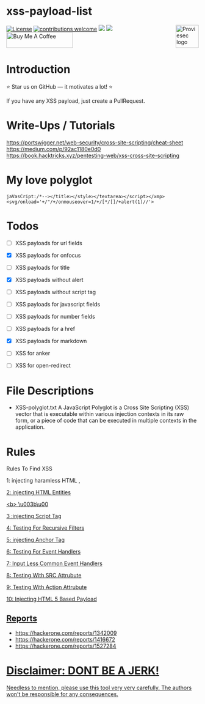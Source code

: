 # xss-payload-list
[![License](https://img.shields.io/badge/license-MIT-_red.svg)](https://opensource.org/licenses/MIT)
[![contributions welcome](https://img.shields.io/badge/contributions-welcome-brightgreen.svg?style=flat)](https://github.com/Proviesec/xss-payload-list/issues)
<img src="https://img.shields.io/github/stars/Proviesec/xss-payload-list?style=social"> <img src="https://img.shields.io/github/forks/Proviesec/xss-payload-list?style=social">
<a href="https://proviesec.org/">
    <img src="https://avatars.githubusercontent.com/u/92156402?s=400&u=7fe0dbb9085a37818ee8c2b061432a9a69cbff42&v=4" alt="Proviesec logo" title="Proviesec" align="right" height="60" />
</a>
<a href="https://www.buymeacoffee.com/proviesec" target="_blank"><img src="https://cdn.buymeacoffee.com/buttons/default-orange.png" alt="Buy Me A Coffee" height="41" width="174"></a>

# Introduction 

:star: Star us on GitHub — it motivates a lot! :star:

If you have any XSS payload, just create a PullRequest. 

# Write-Ups / Tutorials
https://portswigger.net/web-security/cross-site-scripting/cheat-sheet
https://medium.com/p/92ac1180e0d0
https://book.hacktricks.xyz/pentesting-web/xss-cross-site-scripting

# My love polyglot
```
jaVasCript:/*--></title></style></textarea></script></xmp><svg/onload='+/"/+/onmouseover=1/+/[*/[]/+alert(1)//'>
```

# Todos 

- [ ] XSS payloads for url fields
- [x] XSS payloads for onfocus
- [ ] XSS payloads for title
- [x] XSS payloads without alert
- [ ] XSS payloads without script tag
- [ ] XSS payloads for javascript fields
- [ ] XSS payloads for number fields
- [ ] XSS payloads for a href
- [x] XSS payloads for markdown 
- [ ] XSS for anker 
- [ ] XSS for open-redirect


# File Descriptions


- XSS-polyglot.txt
A JavaScript Polyglot is a Cross Site Scripting (XSS) vector that is executable within various injection contexts in its raw form, or a piece of code that can be executed in multiple contexts in the application.

# Rules

Rules To Find XSS

1: injecting haramless HTML
<a>,<u>

2: injecting HTML Entities

&lt;b&gt;
\u003b\u00

3 :injecting Script Tag
    
4: Testing For Recursive Filters
    
5: injecting Anchor Tag
    
6: Testing For Event Handlers
    
7: Input Less Common Event Handlers
    
8: Testing With SRC Attrubute
    
9: Testing With Action Attrubute
    
10: Injecting HTML 5 Based Payload
    


## Reports 

- https://hackerone.com/reports/1342009 
- https://hackerone.com/reports/1416672 
- https://hackerone.com/reports/1527284 

# Disclaimer: DONT BE A JERK! 
Needless to mention, please use this tool very very carefully. The authors won't be responsible for any consequences.
 

